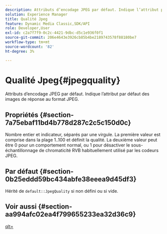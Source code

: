 ```yaml
---
description: Attributs d’encodage JPEG par défaut. Indique l’attribut par défaut des images de réponse au format JPEG.
solution: Experience Manager
title: Qualité Jpeg
feature: Dynamic Media Classic,SDK/API
role: Developer,User
exl-id: c2a7f7f9-0c2c-4421-9dbc-d5c1e936f0f1
source-git-commit: 206e4643e3926cb85b4be2189743578f88180be7
workflow-type: tm+mt
source-wordcount: '82'
ht-degree: 3%

---
```


# Qualité Jpeg{#jpegquality}

Attributs d’encodage JPEG par défaut. Indique l’attribut par défaut des images de réponse au format JPEG.

## Propriétés {#section-7a75ebaf11bd4b778d287c2c5c150d0c}

Nombre entier et indicateur, séparés par une virgule. La première valeur est comprise dans la plage 1..100 et définit la qualité. La deuxième valeur peut être 0 pour un comportement normal, ou 1 pour désactiver le sous-échantillonnage de chromaticité RVB habituellement utilisé par les codeurs JPEG.

## Par défaut {#section-0b25eddd59bc434abfe38eeea9d45df3}

Hérité de `default::JpegQuality` si non défini ou si vide.

## Voir aussi {#section-aa994afc02ea4f799655233ea32d36c9}

[qlt=](../../../../../is-api/http-ref/image-serving-api-ref/c-http-protocol-reference/c-command-reference/r-is-http-qlt.md#reference-f69ed0758c784b0385d979820546d352)
